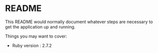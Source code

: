 # README

This README would normally document whatever steps are necessary to get the
application up and running.

Things you may want to cover:

* Ruby version : 2.7.2
